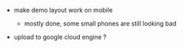 - make demo layout work on mobile 
    - mostly done, some small phones are still looking bad

- upload to google cloud engine ?
